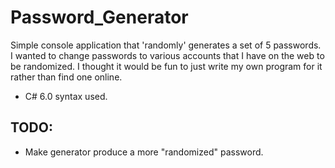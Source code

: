 # Password_Generator
Simple console application that 'randomly' generates a set of 5 passwords. I wanted to change passwords to various accounts that I have on the web to be randomized. I thought it would be fun to just write my own program for it rather than find one online.
* C# 6.0 syntax used.

## TODO:
* Make generator produce a more "randomized" password.
